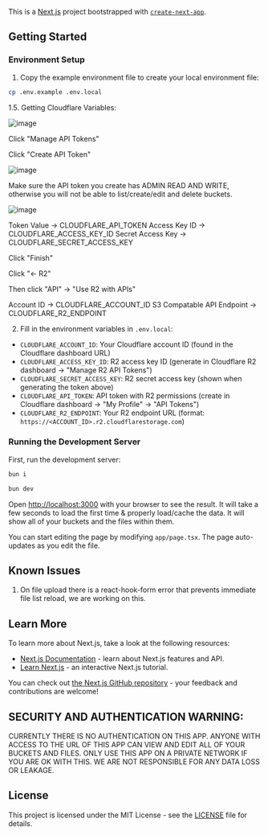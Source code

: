 This is a [Next.js](https://nextjs.org) project bootstrapped with [`create-next-app`](https://nextjs.org/docs/app/api-reference/cli/create-next-app).

## Getting Started

### Environment Setup

1. Copy the example environment file to create your local environment file:

```bash
cp .env.example .env.local
```
1.5. Getting Cloudflare Variables:

![image](https://github.com/user-attachments/assets/e60fd733-4afa-4ed9-b569-9fafea487896)

Click "Manage API Tokens"

Click "Create API Token"

![image](https://github.com/user-attachments/assets/2e1c73b6-9c0f-4182-818e-bf6e1a8e7985)

Make sure the API token you create has ADMIN READ AND WRITE, otherwise you will not be able to list/create/edit and delete buckets. 

![image](https://github.com/user-attachments/assets/40a8e3e2-5acb-4f71-b9fa-0d33655f1223)

Token Value -> CLOUDFLARE_API_TOKEN
Access Key ID -> CLOUDFLARE_ACCESS_KEY_ID
Secret Access Key -> CLOUDFLARE_SECRET_ACCESS_KEY

Click "Finish"

Click "← R2"

Then click "API" -> "Use R2 with APIs"

Account ID -> CLOUDFLARE_ACCOUNT_ID
S3 Compatable API Endpoint -> CLOUDFLARE_R2_ENDPOINT

2. Fill in the environment variables in `.env.local`:

- `CLOUDFLARE_ACCOUNT_ID`: Your Cloudflare account ID (found in the Cloudflare dashboard URL)
- `CLOUDFLARE_ACCESS_KEY_ID`: R2 access key ID (generate in Cloudflare R2 dashboard → "Manage R2 API Tokens")
- `CLOUDFLARE_SECRET_ACCESS_KEY`: R2 secret access key (shown when generating the token above)
- `CLOUDFLARE_API_TOKEN`: API token with R2 permissions (create in Cloudflare dashboard → "My Profile" → "API Tokens")
- `CLOUDFLARE_R2_ENDPOINT`: Your R2 endpoint URL (format: `https://<ACCOUNT_ID>.r2.cloudflarestorage.com`)

### Running the Development Server

First, run the development server:

```bash
bun i

bun dev
```

Open [http://localhost:3000](http://localhost:3000) with your browser to see the result. It will take a few seconds to load the first time & properly load/cache the data. It will show all of your buckets and the files within them.

You can start editing the page by modifying `app/page.tsx`. The page auto-updates as you edit the file.

## Known Issues

1. On file upload there is a react-hook-form error that prevents immediate file list reload, we are working on this.

## Learn More

To learn more about Next.js, take a look at the following resources:

- [Next.js Documentation](https://nextjs.org/docs) - learn about Next.js features and API.
- [Learn Next.js](https://nextjs.org/learn) - an interactive Next.js tutorial.

You can check out [the Next.js GitHub repository](https://github.com/vercel/next.js) - your feedback and contributions are welcome!

## SECURITY AND AUTHENTICATION WARNING:

CURRENTLY THERE IS NO AUTHENTICATION ON THIS APP. ANYONE WITH ACCESS TO THE URL OF THIS APP CAN VIEW AND EDIT ALL OF YOUR BUCKETS AND FILES. ONLY USE THIS APP ON A PRIVATE NETWORK IF YOU ARE OK WITH THIS. WE ARE NOT RESPONSIBLE FOR ANY DATA LOSS OR LEAKAGE.

## License

This project is licensed under the MIT License - see the [LICENSE](LICENSE) file for details.
